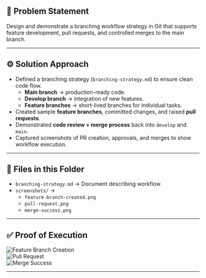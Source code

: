 ## 📌 Problem Statement  
Design and demonstrate a branching workflow strategy in Git that supports feature development, pull requests, and controlled merges to the main branch.

---

## ⚙️ Solution Approach  
- Defined a branching strategy (`branching-strategy.md`) to ensure clean code flow.  
  - **Main branch** → production-ready code.  
  - **Develop branch** → integration of new features.  
  - **Feature branches** → short-lived branches for individual tasks.  
- Created sample **feature branches**, committed changes, and raised **pull requests**.  
- Demonstrated **code review + merge process** back into `develop` and `main`.  
- Captured screenshots of PR creation, approvals, and merges to show workflow execution.  
---

## 📂 Files in this Folder  
- `branching-strategy.md` → Document describing workflow.  
- `screenshots/` →  
  - `feature-branch-created.png`  
  - `pull-request.png`  
  - `merge-success.png`  

---

## ✅ Proof of Execution  
![Feature Branch Creation](screenshots/feature-branch-created.png)  
![Pull Request](screenshots/pull-request.png)  
![Merge Success](screenshots/merge-success.png)  

--- 



